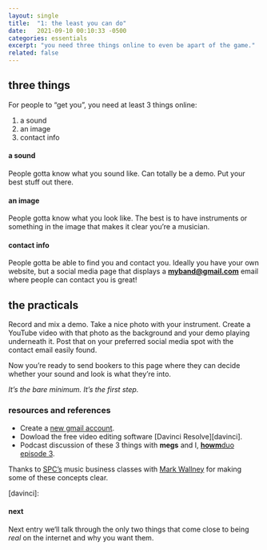 ```yaml
---
layout: single
title:  "1: the least you can do"
date:   2021-09-10 00:10:33 -0500
categories: essentials
excerpt: "you need three things online to even be apart of the game."
related: false
---
```

## three things
For people to “get you”, you need at least 3 things online:
1. a sound
2. an image
3. contact info

#### a sound
People gotta know what you sound like. Can totally be a demo. Put your best stuff out there. 

#### an image
People gotta know what you look like. The best is to have instruments or something in the image that makes it clear you’re a musician.

#### contact info
People gotta be able to find you and contact you. Ideally you have your own website, but a social media page that displays a **myband@gmail.com** email where people can contact you is great!


## the practicals
Record and mix a demo. Take a nice photo with your instrument. Create a YouTube video with that photo as the background and your demo playing underneath it. Post that on your preferred social media spot with the contact email easily found.

Now you’re ready to send bookers to this page where they can decide whether your sound and look is what they’re into. 

*It’s the bare minimum. It’s the first step.*


### resources and references
- Create a [new gmail account][google-account].
- Dowload the free video editing software [Davinci Resolve][davinci].
- Podcast discussion of these 3 things with **megs** and I, [**howm**duo episode 3][howmduo].

Thanks to [SPC’s][spc] music business classes with [Mark Wallney][mark-w] for making some of these concepts clear.



[google-account]: https://accounts.google.com/signup/v2/webcreateaccount?flowName=GlifWebSignIn&flowEntry=SignUp
[spc]:   https://www.southplainscollege.edu/exploreprograms/technicaleducation/creativearts/commmusic.php
[mark-w]: https://www.southplainscollege.edu/faculty/wallney-mark.php
[howmduo]: https://howmbase.com/podcast/duo-03
[davinci]: 

#### next
Next entry we‘ll talk through the only two things that come close to being *real* on the internet and why you want them. 
